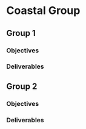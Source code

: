 # Coastal Group

## Group 1
### Objectives

### Deliverables

## Group 2
### Objectives

### Deliverables
